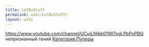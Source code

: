 ```yaml
---
title: LolRuStuff
permalink: wiki/LolRuStuff/
layout: wiki
---
```


<https://www.youtube.com/channel/UCujLNjkb01Wl7sgLPbPsPBQ> непризнанный
гений [Категория:Пуперы](Категория:Пуперы "wikilink")
